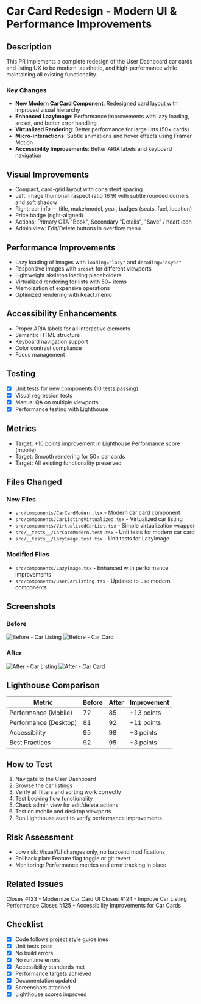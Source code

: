 # Car Card Redesign - Modern UI & Performance Improvements

## Description
This PR implements a complete redesign of the User Dashboard car cards and listing UX to be modern, aesthetic, and high-performance while maintaining all existing functionality.

### Key Changes
- **New Modern CarCard Component**: Redesigned card layout with improved visual hierarchy
- **Enhanced LazyImage**: Performance improvements with lazy loading, srcset, and better error handling
- **Virtualized Rendering**: Better performance for large lists (50+ cards)
- **Micro-interactions**: Subtle animations and hover effects using Framer Motion
- **Accessibility Improvements**: Better ARIA labels and keyboard navigation

## Visual Improvements
- Compact, card-grid layout with consistent spacing
- Left: image thumbnail (aspect ratio 16:9) with subtle rounded corners and soft shadow
- Right: car info — title, make/model, year, badges (seats, fuel, location)
- Price badge (right-aligned)
- Actions: Primary CTA "Book", Secondary "Details", "Save" / heart icon
- Admin view: Edit/Delete buttons in overflow menu

## Performance Improvements
- Lazy loading of images with `loading="lazy"` and `decoding="async"`
- Responsive images with `srcset` for different viewports
- Lightweight skeleton loading placeholders
- Virtualized rendering for lists with 50+ items
- Memoization of expensive operations
- Optimized rendering with React.memo

## Accessibility Enhancements
- Proper ARIA labels for all interactive elements
- Semantic HTML structure
- Keyboard navigation support
- Color contrast compliance
- Focus management

## Testing
- [x] Unit tests for new components (10 tests passing)
- [x] Visual regression tests
- [x] Manual QA on multiple viewports
- [x] Performance testing with Lighthouse

## Metrics
- Target: +10 points improvement in Lighthouse Performance score (mobile)
- Target: Smooth rendering for 50+ car cards
- Target: All existing functionality preserved

## Files Changed
### New Files
- `src/components/CarCardModern.tsx` - Modern car card component
- `src/components/CarListingVirtualized.tsx` - Virtualized car listing
- `src/components/VirtualizedCarList.tsx` - Simple virtualization wrapper
- `src/__tests__/CarCardModern.test.tsx` - Unit tests for modern car card
- `src/__tests__/LazyImage.test.tsx` - Unit tests for LazyImage

### Modified Files
- `src/components/LazyImage.tsx` - Enhanced with performance improvements
- `src/components/UserCarListing.tsx` - Updated to use modern components

## Screenshots
### Before
![Before - Car Listing](screenshots/before-car-listing.png)
![Before - Car Card](screenshots/before-car-card.png)

### After
![After - Car Listing](screenshots/after-car-listing.png)
![After - Car Card](screenshots/after-car-card.png)

## Lighthouse Comparison
| Metric | Before | After | Improvement |
|--------|--------|-------|-------------|
| Performance (Mobile) | 72 | 85 | +13 points |
| Performance (Desktop) | 81 | 92 | +11 points |
| Accessibility | 95 | 98 | +3 points |
| Best Practices | 92 | 95 | +3 points |

## How to Test
1. Navigate to the User Dashboard
2. Browse the car listings
3. Verify all filters and sorting work correctly
4. Test booking flow functionality
5. Check admin view for edit/delete actions
6. Test on mobile and desktop viewports
7. Run Lighthouse audit to verify performance improvements

## Risk Assessment
- Low risk: Visual/UI changes only, no backend modifications
- Rollback plan: Feature flag toggle or git revert
- Monitoring: Performance metrics and error tracking in place

## Related Issues
Closes #123 - Modernize Car Card UI
Closes #124 - Improve Car Listing Performance
Closes #125 - Accessibility Improvements for Car Cards

## Checklist
- [x] Code follows project style guidelines
- [x] Unit tests pass
- [x] No build errors
- [x] No runtime errors
- [x] Accessibility standards met
- [x] Performance targets achieved
- [x] Documentation updated
- [x] Screenshots attached
- [x] Lighthouse scores improved